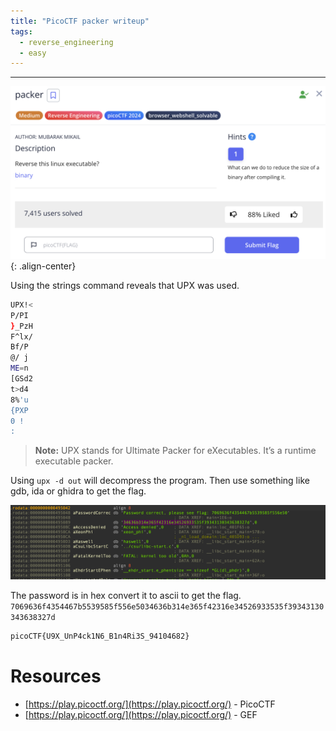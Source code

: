 ```yaml
---
title: "PicoCTF packer writeup"
tags:
  - reverse_engineering
  - easy
---
```


---

![image-center](/images/pico_packer/1.png){: .align-center}

Using the strings command reveals that UPX was used.


```bash
UPX!<   
P/PI
}_PzH
F^lx/
Bf/P
@/ j
ME=n
[GSd2
t>d4
8%'u
{PXP
0 ! 
:
```

> **Note:** UPX stands for Ultimate Packer for eXecutables. It’s a runtime executable packer.

Using `upx -d out` will decompress the program. 
Then use something like gdb, ida or ghidra to get the flag.

![image-center](/images/pico_packer/2.png)

The password is in hex convert it to ascii to get the flag. `7069636f4354467b5539585f556e5034636b314e365f42316e34526933535f39343130343638327d`

```bash
picoCTF{U9X_UnP4ck1N6_B1n4Ri3S_94104682}
```

# Resources

* [https://play.picoctf.org/](https://play.picoctf.org/) - PicoCTF
* [https://play.picoctf.org/](https://play.picoctf.org/) - GEF
